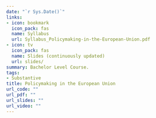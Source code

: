 ```yaml
---
date: "`r Sys.Date()`"
links:
- icon: bookmark
  icon_pack: fas
  name: Syllabus
  url: Syllabus_Policymaking-in-the-European-Union.pdf
- icon: tv
  icon_pack: fas
  name: Slides (continuously updated)
  url: slides/
summary: Bachelor Level Course.
tags:
- Substantive
title: Policymaking in the European Union
url_code: ""
url_pdf: ""
url_slides: ""
url_video: ""
---
```


